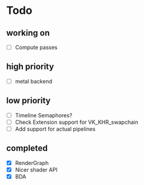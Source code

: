 # Todo

## working on

- [ ] Compute passes

## high priority

- [ ] metal backend

## low priority

- [ ] Timeline Semaphores?
- [ ] Check Extension support for VK_KHR_swapchain  
- [ ] Add support for actual pipelines

## completed

- [x] RenderGraph
- [x] Nicer shader API
- [x] BDA
